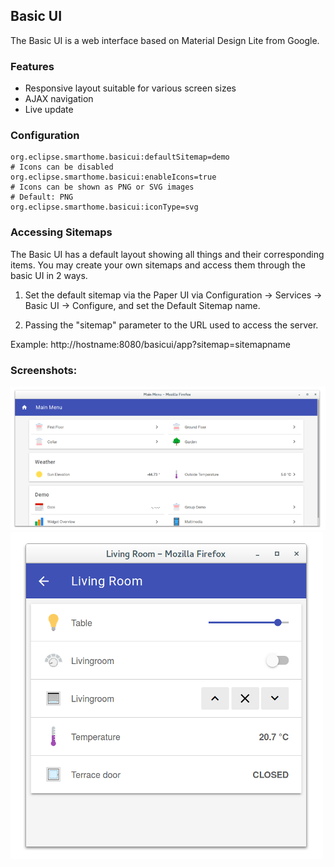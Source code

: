 ## Basic UI

The Basic UI is a web interface based on Material Design Lite from Google.

### Features

* Responsive layout suitable for various screen sizes
* AJAX navigation
* Live update

### Configuration

```
org.eclipse.smarthome.basicui:defaultSitemap=demo
# Icons can be disabled
org.eclipse.smarthome.basicui:enableIcons=true
# Icons can be shown as PNG or SVG images
# Default: PNG
org.eclipse.smarthome.basicui:iconType=svg
```

### Accessing Sitemaps

The Basic UI has a default layout showing all things and their corresponding items. You may create your own sitemaps and access them through the basic UI in 2 ways.

1. Set the default sitemap via the Paper UI via Configuration -> Services -> Basic UI -> Configure, and set the Default Sitemap name.

2. Passing the "sitemap" parameter to the URL used to access the server.

Example: http://hostname:8080/basicui/app?sitemap=sitemapname


### Screenshots:

[![Screenshot 1](doc/screenshot-1.png)](doc/screenshot-1-full.png)
[![Screenshot 2](doc/screenshot-2.png)](doc/screenshot-2-full.png)

